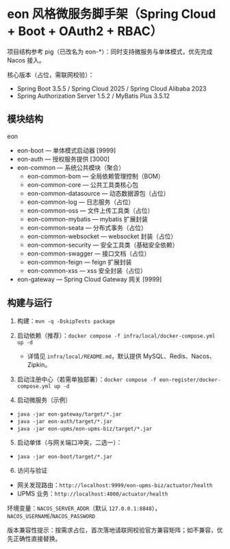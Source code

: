 # eon 风格微服务脚手架（Spring Cloud + Boot + OAuth2 + RBAC）

项目结构参考 pig（已改名为 eon-*）：同时支持微服务与单体模式，优先完成 Nacos 接入。

核心版本（占位，需联网校验）：
- Spring Boot 3.5.5 / Spring Cloud 2025 / Spring Cloud Alibaba 2023
- Spring Authorization Server 1.5.2 / MyBatis Plus 3.5.12

## 模块结构

eon
- eon-boot — 单体模式启动器 [9999]
- eon-auth — 授权服务提供 [3000]
- eon-common — 系统公共模块（聚合）
  - eon-common-bom — 全局依赖管理控制（BOM）
  - eon-common-core — 公共工具类核心包
  - eon-common-datasource — 动态数据源包（占位）
  - eon-common-log — 日志服务（占位）
  - eon-common-oss — 文件上传工具类（占位）
  - eon-common-mybatis — mybatis 扩展封装
  - eon-common-seata — 分布式事务（占位）
  - eon-common-websocket — websocket 封装（占位）
  - eon-common-security — 安全工具类（基础安全依赖）
  - eon-common-swagger — 接口文档（占位）
  - eon-common-feign — feign 扩展封装
  - eon-common-xss — xss 安全封装（占位）
- eon-gateway — Spring Cloud Gateway 网关 [9999]

## 构建与运行

1) 构建：`mvn -q -DskipTests package`

2) 启动依赖（推荐）：`docker compose -f infra/local/docker-compose.yml up -d`
   - 详情见 `infra/local/README.md`，默认提供 MySQL、Redis、Nacos、Zipkin。

3) 启动注册中心（若需单独部署）：`docker compose -f eon-register/docker-compose.yml up -d`

4) 启动微服务（示例）
- `java -jar eon-gateway/target/*.jar`
- `java -jar eon-auth/target/*.jar`
- `java -jar eon-upms/eon-upms-biz/target/*.jar`

5) 启动单体（与网关端口冲突，二选一）：
- `java -jar eon-boot/target/*.jar`

6) 访问与验证
- 网关发现路由：`http://localhost:9999/eon-upms-biz/actuator/health`
- UPMS 业务：`http://localhost:4000/actuator/health`

环境变量：`NACOS_SERVER_ADDR`（默认 `127.0.0.1:8848`），`NACOS_USERNAME`/`NACOS_PASSWORD`

版本兼容性提示：按需求占位，首次落地请联网校验官方兼容矩阵；如不兼容，优先正确性直接替换。
